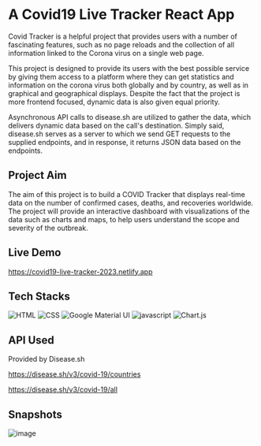 # A Covid19 Live Tracker React App

Covid Tracker is a helpful project that provides users with a number of fascinating features, such as no page reloads and the collection of all information linked to the Corona virus on a single web page.

This project is designed to provide its users with the best possible service by giving them access to a platform where they can get statistics and information on the corona virus both globally and by country, as well as in graphical and geographical displays. Despite the fact that the project is more frontend focused, dynamic data is also given equal priority. 

Asynchronous API calls to disease.sh are utilized to gather the data, which delivers dynamic data based on the call's destination. Simply said, disease.sh serves as a server to which we send GET requests to the supplied endpoints, and in response, it returns JSON data based on the endpoints.


## Project Aim

The aim of this project is to build a COVID Tracker that displays real-time data on the number of confirmed cases, deaths, and recoveries worldwide. The project will provide an interactive dashboard with visualizations of the data such as charts and maps, to help users understand the scope and severity of the outbreak.

## Live Demo
https://covid19-live-tracker-2023.netlify.app

## Tech Stacks

<a target="_blank"><img  src="https://img.shields.io/badge/html5-%23E34F26.svg?style=for-the-badge&logo=html5&logoColor=white"  alt="HTML"/></a>
<a target="_blank"><img  src="https://img.shields.io/badge/css3-%231572B6.svg?style=for-the-badge&logo=css3&logoColor=white"  alt="CSS"/></a>
<a target="_blank"><img  src="https://img.shields.io/badge/MUI-%230081CB.svg?style=for-the-badge&logo=mui&logoColor=white"  alt="Google Material UI"/></a>
<a target="_blank"><img  src="https://img.shields.io/badge/javascript-%23323330.svg?style=for-the-badge&logo=javascript&logoColor=%23F7DF1E"  alt="javascript"/></a>
<a target="_blank"><img  src="https://img.shields.io/badge/chart.js-F5788D.svg?style=for-the-badge&logo=chart.js&logoColor=white"  alt="Chart.js"/></a>

## API Used
Provided by Disease.sh 

https://disease.sh/v3/covid-19/countries

https://disease.sh/v3/covid-19/all
## Snapshots

![image](https://user-images.githubusercontent.com/80049664/233382179-504c055d-8e85-49aa-bacc-1dbb5b556cd8.png)
